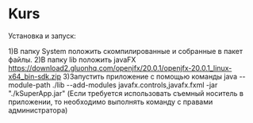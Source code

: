 # Kurs
Установка и запуск:

  1)В папку System положить скомпилированные и собранные в пакет файлы.
  2)В папку lib положить javaFX https://download2.gluonhq.com/openjfx/20.0.1/openjfx-20.0.1_linux-x64_bin-sdk.zip
  3)Запустить приложение с помощью команды java --module-path ./lib --add-modules javafx.controls,javafx.fxml -jar "./kSuperApp.jar"
    (Если требуется использовать съемный носитель в приложении, то необходимо выполнять команду с правами администратора)
